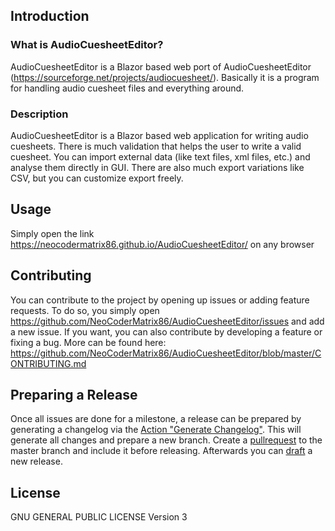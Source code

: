 ## Introduction

### What is AudioCuesheetEditor?
AudioCuesheetEditor is a Blazor based web port of AudioCuesheetEditor (https://sourceforge.net/projects/audiocuesheet/).
Basically it is a program for handling audio cuesheet files and everything around. 

### Description
AudioCuesheetEditor is a Blazor based web application for writing audio cuesheets. There is much validation that helps the user to write a valid cuesheet. You can import external data (like text files, xml files, etc.) and analyse them directly in GUI. There are also much export variations like CSV, but you can customize export freely.

## Usage
Simply open the link https://neocodermatrix86.github.io/AudioCuesheetEditor/ on any browser

## Contributing
You can contribute to the project by opening up issues or adding feature requests. To do so, you simply open https://github.com/NeoCoderMatrix86/AudioCuesheetEditor/issues and add a new issue. If you want, you can also contribute by developing a feature or fixing a bug. More can be found here: https://github.com/NeoCoderMatrix86/AudioCuesheetEditor/blob/master/CONTRIBUTING.md

## Preparing a Release
Once all issues are done for a milestone, a release can be prepared by generating a changelog via the [Action "Generate Changelog"](https://github.com/NeoCoderMatrix86/AudioCuesheetEditor/actions/workflows/generateChangelog.yml). This will generate all changes and prepare a new branch. Create a [pullrequest](https://github.com/NeoCoderMatrix86/AudioCuesheetEditor/compare) to the master branch and include it before releasing. Afterwards you can [draft](https://github.com/NeoCoderMatrix86/AudioCuesheetEditor/releases/new) a new release.

## License
GNU GENERAL PUBLIC LICENSE Version 3
